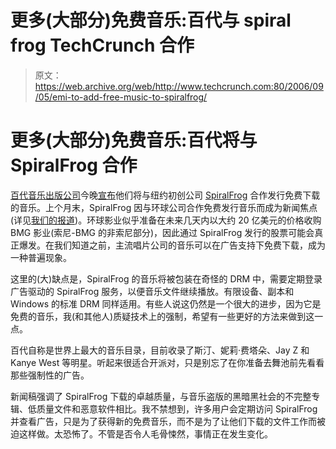 # 更多(大部分)免费音乐:百代与 spiral frog TechCrunch 合作

> 原文：<https://web.archive.org/web/http://www.techcrunch.com:80/2006/09/05/emi-to-add-free-music-to-spiralfrog/>

# 更多(大部分)免费音乐:百代将与 SpiralFrog 合作

 [](https://web.archive.org/web/20221208234513/http://www.spiralfrog.com/) [百代音乐出版公司](https://web.archive.org/web/20221208234513/http://www.emimusicpub.com/worldwide/index.html)今晚[宣布](https://web.archive.org/web/20221208234513/http://www.prnewswire.com/cgi-bin/stories.pl?ACCT=104&STORY=/www/story/09-06-2006/0004427020&EDATE=)他们将与纽约初创公司 [SpiralFrog](https://web.archive.org/web/20221208234513/http://spiralfrog.com/) 合作发行免费下载的音乐。上个月末，SpiralFrog 因与环球公司合作免费发行音乐而成为新闻焦点(详见[我们的报道](https://web.archive.org/web/20221208234513/http://www.beta.techcrunch.com/2006/08/29/universal-music-group-to-try-ad-driven-music-downloads-through-sprialfrog/))。环球影业似乎准备在未来几天内以大约 20 亿美元的价格收购 BMG 影业(索尼-BMG 的非索尼部分)，因此通过 SpiralFrog 发行的股票可能会真正爆发。在我们知道之前，主流唱片公司的音乐可以在广告支持下免费下载，成为一种普遍现象。

这里的(大)缺点是，SpiralFrog 的音乐将被包装在奇怪的 DRM 中，需要定期登录广告驱动的 SpiralFrog 服务，以便音乐文件继续播放。有限设备、副本和 Windows 的标准 DRM 同样适用。有些人说这仍然是一个很大的进步，因为它是免费的音乐，我(和其他人)质疑技术上的强制，希望有一些更好的方法来做到这一点。

百代自称是世界上最大的音乐目录，目前收录了斯汀、妮莉·费塔朵、Jay Z 和 Kanye West 等明星。听起来很适合开派对，只是别忘了在你准备去舞池前先看看那些强制性的广告。

新闻稿强调了 SpiralFrog 下载的卓越质量，与音乐盗版的黑暗黑社会的不完整专辑、低质量文件和恶意软件相比。我不禁想到，许多用户会定期访问 SpiralFrog 并查看广告，只是为了获得新的免费音乐，而不是为了让他们下载的文件工作而被迫这样做。太恐怖了。不管是否令人毛骨悚然，事情正在发生变化。